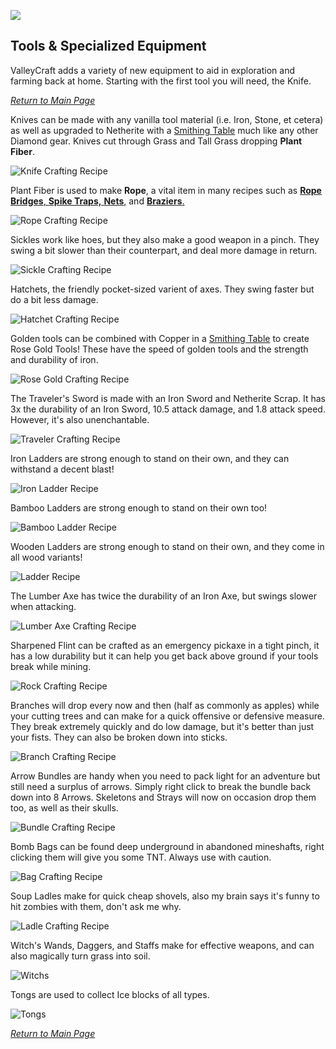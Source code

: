 ![](../wiki-images/banner_smithy.png)

## Tools & Specialized Equipment

ValleyCraft adds a variety of new equipment to aid in exploration and farming back at home. Starting with the first tool you will need, the Knife.

_[Return to Main Page](README.md)_

Knives can be made with any vanilla tool material (i.e. Iron, Stone, et cetera) as well as upgraded to Netherite with a [Smithing Table](https://minecraft.fandom.com/wiki/Smithing_Table) much like any other Diamond gear. Knives cut through Grass and Tall Grass dropping **Plant Fiber**.

![Knife Crafting Recipe](../wiki-images/knife.png)

Plant Fiber is used to make **Rope**, a vital item in many recipes such as [**Rope Bridges**, **Spike Traps,** **Nets**,](bridges.md) and [**Braziers**.](lights.md)

![Rope Crafting Recipe](../wiki-images/rope.png)

Sickles work like hoes, but they also make a good weapon in a pinch. They swing a bit slower than their counterpart, and deal more damage in return.

![Sickle Crafting Recipe](../wiki-images/sickle.png)

Hatchets, the friendly pocket-sized varient of axes. They swing faster but do a bit less damage.

![Hatchet Crafting Recipe](../wiki-images/hatchet.png)

Golden tools can be combined with Copper in a [Smithing Table](https://minecraft.fandom.com/wiki/Smithing_Table) to create Rose Gold Tools! These have the speed of golden tools and the strength and durability of iron.

![Rose Gold Crafting Recipe](../wiki-images/rosegold.png)

The Traveler's Sword is made with an Iron Sword and Netherite Scrap. It has 3x the durability of an Iron Sword, 10.5 attack damage, and 1.8 attack speed. However, it's also unenchantable.

![Traveler Crafting Recipe](../wiki-images/traveler.png)

Iron Ladders are strong enough to stand on their own, and they can withstand a decent blast!

![Iron Ladder Recipe](../wiki-images/iron.png)

Bamboo Ladders are strong enough to stand on their own too!

![Bamboo Ladder Recipe](../wiki-images/bamboo.png)

Wooden Ladders are strong enough to stand on their own, and they come in all wood variants!

![Ladder Recipe](../wiki-images/ladder.png)

The Lumber Axe has twice the durability of an Iron Axe, but swings slower when attacking.

![Lumber Axe Crafting Recipe](../wiki-images/lumber.png)

Sharpened Flint can be crafted as an emergency pickaxe in a tight pinch, it has a low durability but it can help you get back above ground if your tools break while mining.

![Rock Crafting Recipe](../wiki-images/rock.png)

Branches will drop every now and then (half as commonly as apples) while your cutting trees and can make for a quick offensive or defensive measure. They break extremely quickly and do low damage, but it's better than just your fists. They can also be broken down into sticks.

![Branch Crafting Recipe](../wiki-images/sticks.png)

Arrow Bundles are handy when you need to pack light for an adventure but still need a surplus of arrows. Simply right click to break the bundle back down into 8 Arrows. Skeletons and Strays will now on occasion drop them too, as well as their skulls.

![Bundle Crafting Recipe](../wiki-images/bundle.png)

Bomb Bags can be found deep underground in abandoned mineshafts, right clicking them will give you some TNT. Always use with caution.

![Bag Crafting Recipe](../wiki-images/bag.png)

Soup Ladles make for quick cheap shovels, also my brain says it's funny to hit zombies with them, don't ask me why.

![Ladle Crafting Recipe](../wiki-images/ladle.png)

Witch's Wands, Daggers, and Staffs make for effective weapons, and can also magically turn grass into soil.

![Witchs](../wiki-images/witch.png)

Tongs are used to collect Ice blocks of all types.

![Tongs](../wiki-images/tongs.png)

_[Return to Main Page](README.md)_
